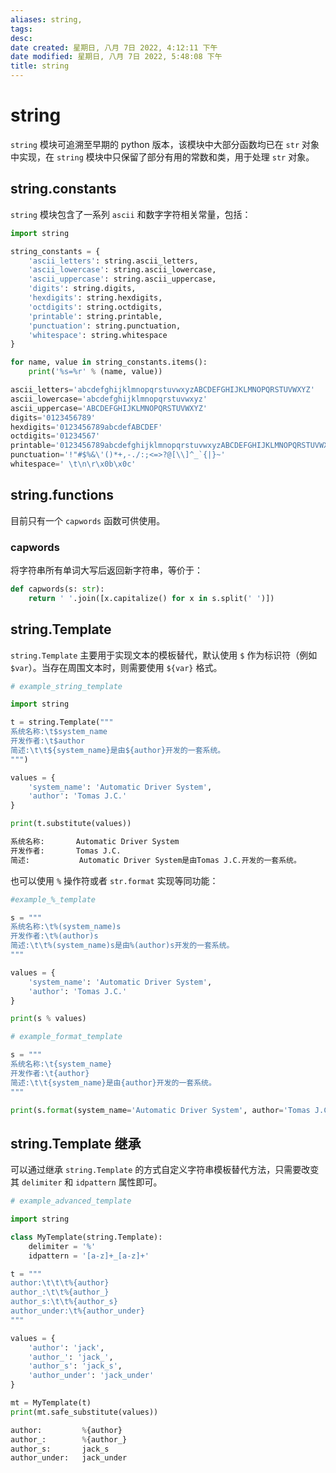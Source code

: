 ```yaml
---
aliases: string,
tags: 
desc: 
date created: 星期日, 八月 7日 2022, 4:12:11 下午
date modified: 星期日, 八月 7日 2022, 5:48:08 下午
title: string
---
```


# string

`string` 模块可追溯至早期的 python 版本，该模块中大部分函数均已在 `str` 对象中实现，在 `string` 模块中只保留了部分有用的常数和类，用于处理 `str` 对象。

## string.constants

`string` 模块包含了一系列 `ascii` 和数字字符相关常量，包括：

```python
import string

string_constants = {
	'ascii_letters': string.ascii_letters,
	'ascii_lowercase': string.ascii_lowercase,
	'ascii_uppercase': string.ascii_uppercase,
	'digits': string.digits,
	'hexdigits': string.hexdigits,
	'octdigits': string.octdigits,
	'printable': string.printable,
	'punctuation': string.punctuation,
	'whitespace': string.whitespace
}

for name, value in string_constants.items():
	print('%s=%r' % (name, value))
```

```python
ascii_letters='abcdefghijklmnopqrstuvwxyzABCDEFGHIJKLMNOPQRSTUVWXYZ'
ascii_lowercase='abcdefghijklmnopqrstuvwxyz'
ascii_uppercase='ABCDEFGHIJKLMNOPQRSTUVWXYZ'
digits='0123456789'
hexdigits='0123456789abcdefABCDEF'
octdigits='01234567'
printable='0123456789abcdefghijklmnopqrstuvwxyzABCDEFGHIJKLMNOPQRSTUVWXYZ!"#$%&\'()*+,-./:;<=>?@[\\]^_`{|}~ \t\n\r\x0b\x0c'
punctuation='!"#$%&\'()*+,-./:;<=>?@[\\]^_`{|}~'
whitespace=' \t\n\r\x0b\x0c'
```

## string.functions

目前只有一个 `capwords` 函数可供使用。

### capwords

将字符串所有单词大写后返回新字符串，等价于：

```python
def capwords(s: str):
	return ' '.join([x.capitalize() for x in s.split(' ')])
```

## string.Template

`string.Template` 主要用于实现文本的模板替代，默认使用 `$` 作为标识符（例如 `$var`）。当存在周围文本时，则需要使用 `${var}` 格式。

```python
# example_string_template

import string

t = string.Template("""
系统名称:\t$system_name
开发作者:\t$author
简述:\t\t${system_name}是由${author}开发的一套系统。
""")

values = {
	'system_name': 'Automatic Driver System',
	'author': 'Tomas J.C.'
}

print(t.substitute(values))
```

```python
系统名称:       Automatic Driver System
开发作者:       Tomas J.C.
简述:           Automatic Driver System是由Tomas J.C.开发的一套系统。
```

也可以使用 `%` 操作符或者 `str.format` 实现等同功能：

```python
#example_%_template

s = """
系统名称:\t%(system_name)s
开发作者:\t%(author)s
简述:\t\t%(system_name)s是由%(author)s开发的一套系统。
"""

values = {
	'system_name': 'Automatic Driver System',
	'author': 'Tomas J.C.'
}

print(s % values)
```

```python
# example_format_template

s = """
系统名称:\t{system_name}
开发作者:\t{author}
简述:\t\t{system_name}是由{author}开发的一套系统。
"""

print(s.format(system_name='Automatic Driver System', author='Tomas J.C.'))
```

## string.Template 继承

可以通过继承 `string.Template` 的方式自定义字符串模板替代方法，只需要改变其 `delimiter` 和 `idpattern` 属性即可。

```python
# example_advanced_template

import string

class MyTemplate(string.Template):
	delimiter = '%'
	idpattern = '[a-z]+_[a-z]+'

t = """
author:\t\t\t%{author}
author_:\t\t%{author_}
author_s:\t\t%{author_s}
author_under:\t%{author_under}
"""

values = {
	'author': 'jack',
	'author_': 'jack_',
	'author_s': 'jack_s',
	'author_under': 'jack_under'
}

mt = MyTemplate(t)
print(mt.safe_substitute(values))
```

```python
author:			%{author}
author_:		%{author_}
author_s:		jack_s
author_under:	jack_under
```
